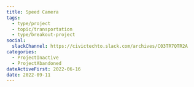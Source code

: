 ```yaml
---
title: Speed Camera
tags:
  - type/project
  - topic/transportation
  - type/breakout-project
social:
  slackChannel: https://civictechto.slack.com/archives/C03TR7QTR2A
categories:
  - ProjectInactive
  - ProjectAbandoned
dateActiveFirst: 2022-06-16
date: 2022-09-11
---
```

